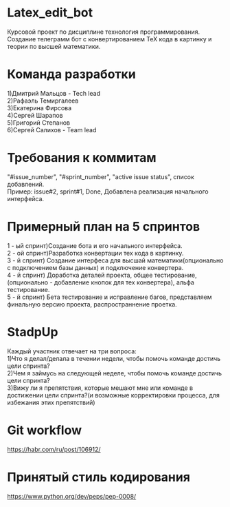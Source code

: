 # Latex_edit_bot
Курсовой проект по дисциплине технология программирования. </br>
Создание телеграмм бот с конвертированием ТеХ кода в картинку и теории по высшей математики.
# Команда разработки
1)Дмитрий Мальцов - Tech lead</br>
2)Рафаэль Темиргалеев</br>
3)Екатерина Фирсова</br>
4)Сергей Шарапов</br>
5)Григорий Степанов</br>
6)Сергей Салихов - Team lead</br>
# Требования к коммитам
"#issue_number", "#sprint_number", "active issue status", список добавлений.</br>
Пример: issue#2, sprint#1, Done, Добавлена реализация начального интерфейса.
# Примерный план на 5 спринтов
1 - ый спринт)Создание бота и его начального интерфейса.</br>
2 - ой спринт)Разработка конвертации тех кода в картинку.</br>
3 - й спринт) Создание интерфеса для высшай математики(опционально с подключением базы данных) и подключение конвертера.</br>
4 - й спринт) Доработка деталей проекта, общее тестирование, (опционально - добавление кнопок для тех конвертера), альфа тестирование.</br>
5 - й спринт) Бета тестирование и исправление багов, представляем финальную версию проекта, распространнение проетка.</br>
# StadpUp
Каждый участник отвечает на три вопроса:</br>
	1)Что я делал/делала в течении недели, чтобы помочь команде достичь цели спринта?</br>
	2)Чем я займусь на следующей неделе, чтобы помочь команде достичь цели спринта?</br>
	3)Вижу ли я препятствия, которые мешают мне или команде в достижении цели спринта?(и возможные корректировки процесса, для избежания этих препятствий)</br>
	
# Git workflow
https://habr.com/ru/post/106912/
# Принятый стиль кодирования
https://www.python.org/dev/peps/pep-0008/
</br>
